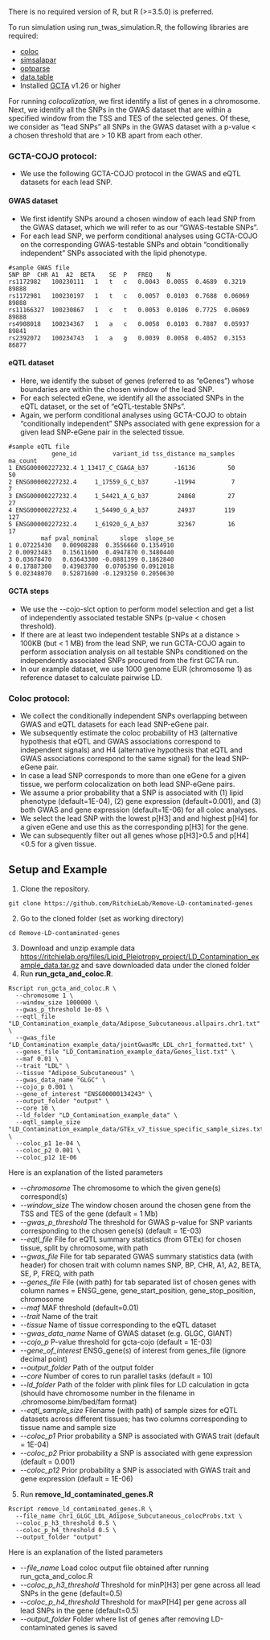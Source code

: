There is no required version of R, but R (>=3.5.0) is preferred.

To run simulation using run_twas_simulation.R, the following libraries are required:
* [coloc](https://cran.r-project.org/web/packages/coloc/index.html)
* [simsalapar](https://cran.r-project.org/web/packages/simsalapar/index.html)
* [optparse](https://www.rdocumentation.org/packages/optparse/versions/1.6.6)
* [data.table](https://cran.r-project.org/web/packages/data.table/data.table.pdf)
* Installed [GCTA](https://cnsgenomics.com/software/gcta/#Overview) v1.26 or higher

For running *colocalization*, we first identify a list of genes in a chromosome. 
Next, we identify all the SNPs in the GWAS dataset that are within a specified window from the TSS and TES of the selected genes. 
Of these, we consider as “lead SNPs” all SNPs in the GWAS dataset with a p-value < a chosen threshold that are > 10 KB apart from each other. 
### GCTA-COJO protocol: 
* We use the following GCTA-COJO protocol in the GWAS and eQTL datasets for each lead SNP. 
#### GWAS dataset 
* We first identify SNPs around a chosen window of each lead SNP from the GWAS dataset, which we will refer to as our “GWAS-testable SNPs”. 
* For each lead SNP, we perform conditional analyses using GCTA-COJO on the corresponding GWAS-testable SNPs and obtain “conditionally independent” SNPs associated with the lipid phenotype. 

```
#sample GWAS file
SNP	BP	CHR	A1	A2	BETA	SE	P	FREQ	N
rs1172982	100230111	1	t	c	0.0043	0.0055	0.4689	0.3219	89888
rs1172981	100230197	1	t	c	0.0057	0.0103	0.7688	0.06069	89888
rs11166327	100230867	1	c	t	0.0053	0.0106	0.7725	0.06069	89888
rs4908018	100234367	1	a	c	0.0058	0.0103	0.7887	0.05937	89841
rs2392072	100234743	1	a	g	0.0039	0.0058	0.4052	0.3153	86877
```
#### eQTL dataset
* Here, we identify the subset of genes (referred to as “eGenes”) whose boundaries are within the chosen window of the lead SNP. 
* For each selected eGene, we identify all the associated SNPs in the eQTL dataset, or the set of “eQTL-testable SNPs”. 
* Again, we perform conditional analyses using GCTA-COJO to obtain “conditionally independent” SNPs associated with gene expression for a given lead SNP-eGene pair in the selected tissue. 

```
#sample eQTL file
            gene_id          variant_id tss_distance ma_samples ma_count
1 ENSG00000227232.4 1_13417_C_CGAGA_b37       -16136         50       50
2 ENSG00000227232.4     1_17559_G_C_b37       -11994          7        7
3 ENSG00000227232.4     1_54421_A_G_b37        24868         27       27
4 ENSG00000227232.4     1_54490_G_A_b37        24937        119      127
5 ENSG00000227232.4     1_61920_G_A_b37        32367         16       17
         maf pval_nominal      slope  slope_se
1 0.07225430   0.00908288  0.3556660 0.1354910
2 0.00923483   0.15611600  0.4947870 0.3480440
3 0.03678470   0.63643300 -0.0881399 0.1862840
4 0.17887300   0.43983700  0.0705390 0.0912018
5 0.02348070   0.52871600 -0.1293250 0.2050630
```

#### GCTA steps
* We use the --cojo-slct option to perform model selection and get a list of independently associated testable SNPs (p-value < chosen threshold). 
* If there are at least two independent testable SNPs at a distance > 100KB (but < 1 MB) from the lead SNP, we run GCTA-COJO again to perform association analysis on all testable SNPs conditioned on the independently associated SNPs procured from the first GCTA run. 
* In our example dataset, we use 1000 genome EUR (chromosome 1) as reference dataset to calculate pairwise LD. 
### Coloc protocol:
* We collect the conditionally independent SNPs overlapping between GWAS and eQTL datasets for each lead SNP-eGene pair. 
* We subsequently estimate the coloc probability of H3 (alternative hypothesis that eQTL and GWAS associations correspond to independent signals) and H4 (alternative hypothesis that eQTL and GWAS associations correspond to the same signal) for the lead SNP-eGene pair. 
* In case a lead SNP corresponds to more than one eGene for a given tissue, we perform colocalization on both lead SNP-eGene pairs. 
* We assume a prior probability that a SNP is associated with (1) lipid phenotype (default=1E-04), (2) gene expression (default=0.001), and (3) both GWAS and gene expression (default=1E-06) for all coloc analyses. 
* We select the lead SNP with the lowest p[H3] and and highest p[H4] for a given eGene and use this as the corresponding p[H3] for the gene. 
* We can subsequently filter out all genes whose p[H3]>0.5 and p[H4]<0.5 for a given tissue. 


## Setup and Example

1. Clone the repository.
``` 
git clone https://github.com/RitchieLab/Remove-LD-contaminated-genes
```
2. Go to the cloned folder (set as working directory)
``` 
cd Remove-LD-contaminated-genes 
```
3. Download and unzip example data https://ritchielab.org/files/Lipid_Pleiotropy_project/LD_Contamination_example_data.tar.gz
and save downloaded data under the cloned folder
4. Run **run_gcta_and_coloc.R**.
```
Rscript run_gcta_and_coloc.R \
  --chromosome 1 \
  --window_size 1000000 \
  --gwas_p_threshold 1e-05 \
  --eqtl_file "LD_Contamination_example_data/Adipose_Subcutaneous.allpairs.chr1.txt" \
  --gwas_file "LD_Contamination_example_data/jointGwasMc_LDL_chr1_formatted.txt" \
  --genes_file "LD_Contamination_example_data/Genes_list.txt" \
  --maf 0.01 \
  --trait "LDL" \
  --tissue "Adipose_Subcutaneous" \
  --gwas_data_name "GLGC" \
  --cojo_p 0.001 \
  --gene_of_interest "ENSG00000134243" \
  --output_folder "output" \
  --core 10 \
  --ld_folder "LD_Contamination_example_data" \
  --eqtl_sample_size "LD_Contamination_example_data/GTEx_v7_tissue_specific_sample_sizes.txt" \
  --coloc_p1 1e-04 \
  --coloc_p2 0.001 \
  --coloc_p12 1E-06 
```

Here is an explanation of the listed parameters

  * --*chromosome* The chromosome to which the given gene(s) correspond(s) 
  * --*window_size* The window chosen around the chosen gene from the TSS and TES of the gene (default = 1 Mb) 
  * --*gwas_p_threshold* The threshold for GWAS p-value for SNP variants corresponding to the chosen gene(s) (default = 1E-03) 
  * --*eqtl_file* File for eQTL summary statistics (from GTEx) for chosen tissue, split by chromosome, with path 
  * --*gwas_file* File for tab separated GWAS summary statistics data (with header) for chosen trait with column names SNP, BP, CHR, A1, A2, BETA, SE, P, FREQ, with path 
  * --*genes_file* File (with path) for tab separated list of chosen genes with column names =  ENSG_gene, gene_start_position, gene_stop_position, chromosome
  * --*maf* MAF threshold (default=0.01) 
  * --*trait* Name of the trait 
  * --*tissue* Name of tissue corresponding to the eQTL dataset 
  * --*gwas_data_name* Name of GWAS dataset (e.g. GLGC, GIANT)
  * --*cojo_p* P-value threshold for gcta-cojo (default = 1E-03) 
  * --*gene_of_interest* ENSG_gene(s) of interest from genes_file (ignore decimal point)
  * --*output_folder* Path of the output folder
  * --*core* Number of cores to run parallel tasks (default = 10) 
  * --*ld_folder* Path of the folder with plink files for LD calculation in gcta (should have chromosome number in the filename in .chromosome.bim/bed/fam format)
  * --*eqtl_sample_size* Filename (with path) of sample sizes for eQTL datasets across different tissues; has two columns corresponding to tissue name and sample size
  * --*coloc_p1* Prior probability a SNP is associated with GWAS trait (default = 1E-04)
  * --*coloc_p2* Prior probability a SNP is associated with gene expression (default = 0.001) 
  * --*coloc_p12* Prior probability a SNP is associated with GWAS trait and gene expression (default = 1E-06)
  
5. Run **remove_ld_contaminated_genes.R**
```
Rscript remove_ld_contaminated_genes.R \
  --file_name chr1_GLGC_LDL_Adipose_Subcutaneous_colocProbs.txt \
  --coloc_p_h3_threshold 0.5 \
  --coloc_p_h4_threshold 0.5 \
  --output_folder "output"
 ```
 
Here is an explanation of the listed parameters

  * --*file_name* Load coloc output file obtained after running run_gcta_and_coloc.R
  * --*coloc_p_h3_threshold* Threshold for minP[H3] per gene across all lead SNPs in the gene (default=0.5)
  * --*coloc_p_h4_threshold* Threshold for maxP[H4] per gene across all lead SNPs in the gene (default=0.5)
  * --*output_folder* Folder where list of genes after removing LD-contaminated genes is saved
